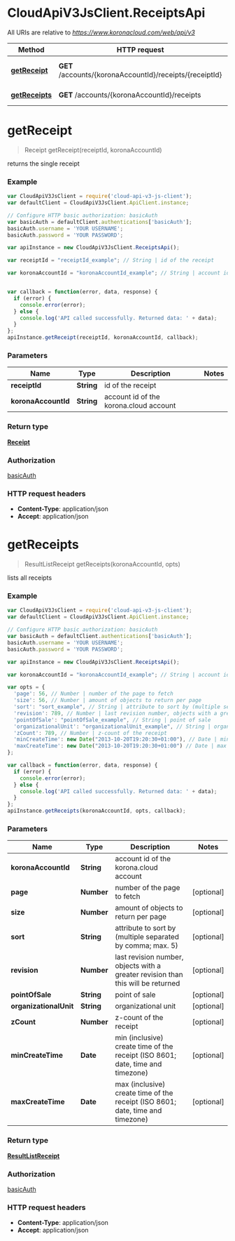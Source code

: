 # CloudApiV3JsClient.ReceiptsApi

All URIs are relative to *https://www.koronacloud.com/web/api/v3*

Method | HTTP request | Description
------------- | ------------- | -------------
[**getReceipt**](ReceiptsApi.md#getReceipt) | **GET** /accounts/{koronaAccountId}/receipts/{receiptId} | returns the single receipt
[**getReceipts**](ReceiptsApi.md#getReceipts) | **GET** /accounts/{koronaAccountId}/receipts | lists all receipts


<a name="getReceipt"></a>
# **getReceipt**
> Receipt getReceipt(receiptId, koronaAccountId)

returns the single receipt



### Example
```javascript
var CloudApiV3JsClient = require('cloud-api-v3-js-client');
var defaultClient = CloudApiV3JsClient.ApiClient.instance;

// Configure HTTP basic authorization: basicAuth
var basicAuth = defaultClient.authentications['basicAuth'];
basicAuth.username = 'YOUR USERNAME';
basicAuth.password = 'YOUR PASSWORD';

var apiInstance = new CloudApiV3JsClient.ReceiptsApi();

var receiptId = "receiptId_example"; // String | id of the receipt

var koronaAccountId = "koronaAccountId_example"; // String | account id of the korona.cloud account


var callback = function(error, data, response) {
  if (error) {
    console.error(error);
  } else {
    console.log('API called successfully. Returned data: ' + data);
  }
};
apiInstance.getReceipt(receiptId, koronaAccountId, callback);
```

### Parameters

Name | Type | Description  | Notes
------------- | ------------- | ------------- | -------------
 **receiptId** | **String**| id of the receipt | 
 **koronaAccountId** | **String**| account id of the korona.cloud account | 

### Return type

[**Receipt**](Receipt.md)

### Authorization

[basicAuth](../README.md#basicAuth)

### HTTP request headers

 - **Content-Type**: application/json
 - **Accept**: application/json

<a name="getReceipts"></a>
# **getReceipts**
> ResultListReceipt getReceipts(koronaAccountId, opts)

lists all receipts



### Example
```javascript
var CloudApiV3JsClient = require('cloud-api-v3-js-client');
var defaultClient = CloudApiV3JsClient.ApiClient.instance;

// Configure HTTP basic authorization: basicAuth
var basicAuth = defaultClient.authentications['basicAuth'];
basicAuth.username = 'YOUR USERNAME';
basicAuth.password = 'YOUR PASSWORD';

var apiInstance = new CloudApiV3JsClient.ReceiptsApi();

var koronaAccountId = "koronaAccountId_example"; // String | account id of the korona.cloud account

var opts = { 
  'page': 56, // Number | number of the page to fetch
  'size': 56, // Number | amount of objects to return per page
  'sort': "sort_example", // String | attribute to sort by (multiple separated by comma; max. 5)
  'revision': 789, // Number | last revision number, objects with a greater revision than this will be returned
  'pointOfSale': "pointOfSale_example", // String | point of sale
  'organizationalUnit': "organizationalUnit_example", // String | organizational unit
  'zCount': 789, // Number | z-count of the receipt
  'minCreateTime': new Date("2013-10-20T19:20:30+01:00"), // Date | min (inclusive) create time of the receipt (ISO 8601; date, time and timezone)
  'maxCreateTime': new Date("2013-10-20T19:20:30+01:00") // Date | max (inclusive) create time of the receipt (ISO 8601; date, time and timezone)
};

var callback = function(error, data, response) {
  if (error) {
    console.error(error);
  } else {
    console.log('API called successfully. Returned data: ' + data);
  }
};
apiInstance.getReceipts(koronaAccountId, opts, callback);
```

### Parameters

Name | Type | Description  | Notes
------------- | ------------- | ------------- | -------------
 **koronaAccountId** | **String**| account id of the korona.cloud account | 
 **page** | **Number**| number of the page to fetch | [optional] 
 **size** | **Number**| amount of objects to return per page | [optional] 
 **sort** | **String**| attribute to sort by (multiple separated by comma; max. 5) | [optional] 
 **revision** | **Number**| last revision number, objects with a greater revision than this will be returned | [optional] 
 **pointOfSale** | **String**| point of sale | [optional] 
 **organizationalUnit** | **String**| organizational unit | [optional] 
 **zCount** | **Number**| z-count of the receipt | [optional] 
 **minCreateTime** | **Date**| min (inclusive) create time of the receipt (ISO 8601; date, time and timezone) | [optional] 
 **maxCreateTime** | **Date**| max (inclusive) create time of the receipt (ISO 8601; date, time and timezone) | [optional] 

### Return type

[**ResultListReceipt**](ResultListReceipt.md)

### Authorization

[basicAuth](../README.md#basicAuth)

### HTTP request headers

 - **Content-Type**: application/json
 - **Accept**: application/json

